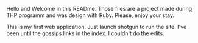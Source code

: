 Hello and Welcome in this READme. 
Those files are a project made during THP programm and was design with Ruby. 
Please, enjoy your stay.

This is my first web application. Just launch shotgun to run the site.
I've been until the gossips links in the index.
I couldn't do the edits.